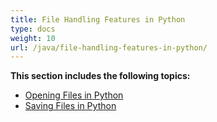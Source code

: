 ```yaml
---
title: File Handling Features in Python
type: docs
weight: 10
url: /java/file-handling-features-in-python/
---
```


**This section includes the following topics:** 
- [Opening Files in Python](/cells/java/opening-files-in-python/)
- [Saving Files in Python](/cells/java/saving-files-in-python/)
